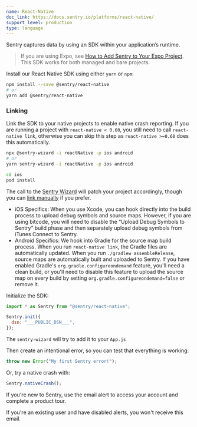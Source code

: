 ```yaml
---
name: React-Native
doc_link: https://docs.sentry.io/platforms/react-native/
support_level: production
type: language
---
```


Sentry captures data by using an SDK within your application’s runtime.

> If you are using Expo, see [How to Add Sentry to Your Expo Project](https://docs.expo.io/guides/using-sentry/). This SDK works for both managed and bare projects.


Install our React Native SDK using either `yarn` or `npm`:

```bash
npm install --save @sentry/react-native
# or
yarn add @sentry/react-native
```

### Linking

Link the SDK to your native projects to enable native crash reporting. If you are running a project with `react-native < 0.60`, you still need to call `react-native link`, otherwise you can skip this step as `react-native >=0.60` does this automatically.

```bash
npx @sentry-wizard -i reactNative -p ios android
# or
yarn sentry-wizard -i reactNative -p ios android

cd ios
pod install
```

The call to the [Sentry Wizard](https://github.com/getsentry/sentry-wizard) will patch your project accordingly, though you can [link manually](https://docs.sentry.io/platforms/react-native/manual-setup/manual-setup/) if you prefer.

- iOS Specifics: When you use Xcode, you can hook directly into the build process to upload debug symbols and source maps. However, if you are using bitcode, you will need to disable the “Upload Debug Symbols to Sentry” build phase and then separately upload debug symbols from iTunes Connect to Sentry.
- Android Specifics: We hook into Gradle for the source map build process. When you run `react-native link`, the Gradle files are automatically updated. When you run `./gradlew assembleRelease`, source maps are automatically built and uploaded to Sentry. If you have enabled Gradle's `org.gradle.configureondemand` feature, you'll need a clean build, or you'll need to disable this feature to upload the source map on every build by setting `org.gradle.configureondemand=false` or remove it.

Initialize the SDK:

```javascript
import * as Sentry from "@sentry/react-native";

Sentry.init({
  dsn: "___PUBLIC_DSN___",
});
```

The `sentry-wizard` will try to add it to your `App.js`

Then create an intentional error, so you can test that everything is working:

```javascript
throw new Error("My first Sentry error!");
```

Or, try a native crash with:

```javascript
Sentry.nativeCrash();
```
If you're new to Sentry, use the email alert to access your account and complete a product tour.

If you're an existing user and have disabled alerts, you won't receive this email.
